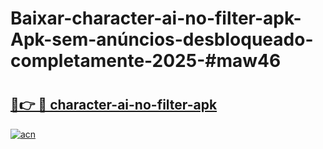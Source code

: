 # Baixar-character-ai-no-filter-apk-Apk-sem-anúncios-desbloqueado-completamente-2025-#maw46

# <h2><a href="https://ainizakaria.my?title=character-ai-no-filter-apk&ref=24M">🔗👉 🔴 character-ai-no-filter-apk</a></h2>

[![acn](https://github.com/user-attachments/assets/0f9c940e-d8b0-45ae-aac7-cd30a18b3e1c)](https://ainizakaria.my?title=character-ai-no-filter-apk&ref=24M)

